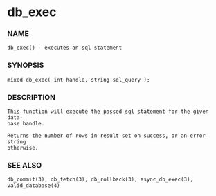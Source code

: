 # db_exec

### NAME

    db_exec() - executes an sql statement

### SYNOPSIS

    mixed db_exec( int handle, string sql_query );

### DESCRIPTION

    This function will execute the passed sql statement for the given data‐
    base handle.

    Returns the number of rows in result set on success, or an error string
    otherwise.

### SEE ALSO

    db_commit(3), db_fetch(3), db_rollback(3), async_db_exec(3),
    valid_database(4)

